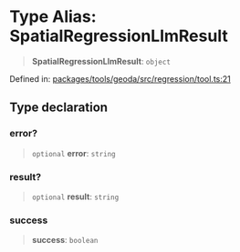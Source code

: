 # Type Alias: SpatialRegressionLlmResult

> **SpatialRegressionLlmResult**: `object`

Defined in: [packages/tools/geoda/src/regression/tool.ts:21](https://github.com/GeoDaCenter/openassistant/blob/37d127dc7a76d6b5cf9de906c055e4c904e3dfed/packages/tools/geoda/src/regression/tool.ts#L21)

## Type declaration

### error?

> `optional` **error**: `string`

### result?

> `optional` **result**: `string`

### success

> **success**: `boolean`
